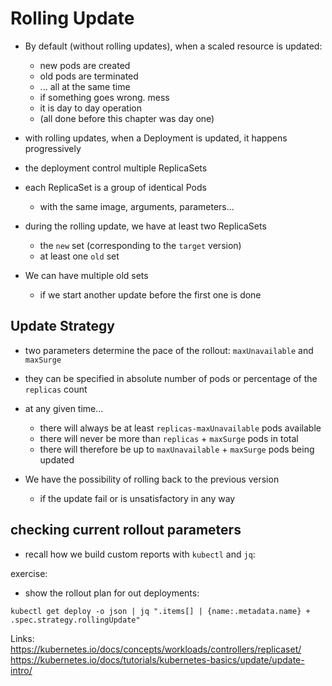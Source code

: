 # Rolling Update

- By default (without rolling updates), when a scaled resource is updated:
  - new pods are created
  - old pods are terminated
  - ... all at the same time
  - if something goes wrong. mess
  - it is day to day operation 
  - (all done before this chapter was day one)

- with rolling updates, when a Deployment is updated, it happens progressively
- the deployment control multiple ReplicaSets
- each ReplicaSet is a group of identical Pods
  - with the same image, arguments, parameters...
- during the rolling update, we have at least two ReplicaSets
  - the `new` set (corresponding to the `target` version)
  - at least one `old` set

- We can have multiple old sets
  - if we start another update before the first one is done

## Update Strategy
- two parameters determine the pace of the rollout: `maxUnavailable` and `maxSurge`
- they can be specified in absolute number of pods or percentage of the `replicas` count
- at any given time...
  - there will always be at least `replicas-maxUnavailable` pods available
  - there will never be more than `replicas` + `maxSurge` pods in total
  - there will therefore be up to `maxUnavailable` + `maxSurge` pods being updated

- We have  the possibility of rolling back to the previous version
  - if the update fail or is unsatisfactory in any way

## checking current rollout parameters
- recall how we build custom reports with `kubectl` and `jq`:
  
exercise:
- show the rollout plan for out deployments:

`kubectl get deploy -o json | jq ".items[] | {name:.metadata.name} + .spec.strategy.rollingUpdate"`

Links:
https://kubernetes.io/docs/concepts/workloads/controllers/replicaset/
https://kubernetes.io/docs/tutorials/kubernetes-basics/update/update-intro/